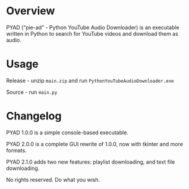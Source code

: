 # Overview
PYAD (“pie-ad” - Python YouTube Audio Downloader) is an executable written in Python to search for YouTube videos and download them as audio. 

# Usage

Release - unzip `main.zip` and run `PythonYouTubeAudioDownloader.exe`

Source - run `main.py`

# Changelog

PYAD 1.0.0 is a simple console-based executable.

PYAD 2.0.0 is a complete GUI rewrite of 1.0.0, now with tkinter and more formats.

PYAD 2.1.0 adds two new features: playlist downloading, and text file downloading.

No rights reserved. Do what you wish.
